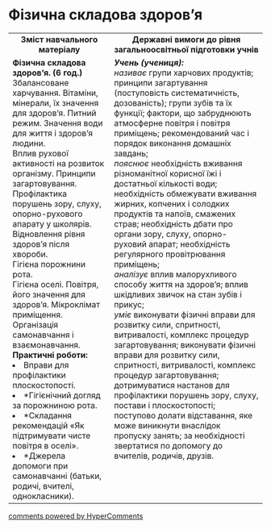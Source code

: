 <div id="hypercomments_widget" class="js-hypercomments-widget invisible"></div>

Фізична складова здоров’я
=============================================

<table>
  <tr>
    <td width="40%" align="center"><b>Зміст навчального матеріалу<b></td>
    <td width="60%" align="center"><b>Державні вимоги до рівня загальноосвітньої підготовки учнів</b></td>
  </tr>
  <tr>
    <td width="40%" style="vertical-align:top !important;">
    <b>Фізична складова здоров’я. (6 год.)</b><br>
    Збалансоване харчування. Вітаміни, мінерали, їх значення для здоров’я. Питний режим. Значення води для життя і здоров’я людини.<br>
    Вплив рухової активності на розвиток організму. Принципи загартовування.<br>
    Профілактика порушень зору, слуху, опорно-рухового апарату у школярів. Відновлення рівня здоров’я після хвороби.<br>
    Гігієна порожнини рота.<br>
    Гігієна оселі. Повітря, його значення для здоров’я. Мікроклімат приміщення.<br>
    Організація самонавчання і взаємонавчання.<br>
    <b>Практичні роботи:</b>
    <li>
    Вправи для профілактики плоскостопості.
    </li>
    <li>
    *Гігієнічний догляд за порожниною рота.
    </li>
    <li>
    *Складання рекомендацій «Як підтримувати чисте повітря в оселі».
    </li>
    <li>
    *Джерела допомоги при самонавчанні (батьки, родичі, вчителі, однокласники).
    </li>
    </td>
    <td width="60%" style="vertical-align:top !important;">
    <i><b>Учень (учениця):</b></i><br>
    <i>називає</i> групи харчових продуктів; принципи загартування (поступовість систематичність, дозованість); групи зубів та їх функції; фактори, що забруднюють атмосферне повітря і повітря приміщень; рекомендований час і порядок виконання домашніх завдань;<br>
    <i>пояснює</i> необхідність вживання різноманітної корисної їжі і достатньої кількості води; необхідність обмежувати вживання жирних, копчених і солодких продуктів та напоїв, смажених страв; необхідність дбати про органи зору, слуху, опорно-руховий апарат; необхідність регулярного провітрювання приміщень;<br>
    <i>аналізує</i> вплив малорухливого способу життя на здоров’я; вплив шкідливих звичок на стан зубів і прикус;<br>
    <i>уміє</i> виконувати фізичні вправи для розвитку сили, спритності, витривалості, комплекс процедур загартовування; виконувати фізичні вправи для розвитку сили, спритності, витривалості, комплекс процедур загартовування; дотримуватися настанов для профілактики порушень зору, слуху, постави і плоскостопості; поступово долати відставання, яке може виникнути внаслідок пропуску занять; за необхідності звертатися по допомогу до вчителів, родичів, друзів.<br>
	</td>
  </tr>
</table>

<div class="js-hypercomments-container">
<a href="http://hypercomments.com" class="hc-link" title="comments widget">comments powered by HyperComments</a>
</div>